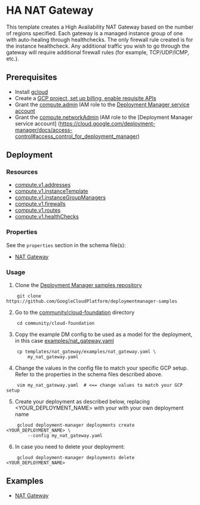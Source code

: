 # HA NAT Gateway

This template creates a High Availability NAT Gateway based on the number of
regions specified. Each gateway is a managed instance group of one with
auto-healing through healthchecks. The only firewall rule created is for the
instance healthcheck. Any additional traffic you wish to go through the gateway
will require additional firewall rules (for example, TCP/UDP/ICMP, etc.).

## Prerequisites

- Install [gcloud](https://cloud.google.com/sdk)
- Create a [GCP project, set up billing, enable requisite APIs](../project/README.md)
- Grant the [compute.admin](https://cloud.google.com/compute/docs/access/iam) IAM
  role to the [Deployment Manager service account](https://cloud.google.com/deployment-manager/docs/access-control#access_control_for_deployment_manager)
- Grant the [compute.networkAdmin](https://cloud.google.com/compute/docs/access/iam) IAM role to the [Deployment Manager service account] (https://cloud.google.com/deployment-manager/docs/access-control#access_control_for_deployment_manager)

## Deployment

### Resources

- [compute.v1.addresses](https://cloud.google.com/compute/docs/reference/rest/v1/addresses)
- [compute.v1.instanceTemplate](https://cloud.google.com/compute/docs/reference/latest/instanceTemplates)
- [compute.v1.instanceGroupManagers](https://cloud.google.com/compute/docs/reference/rest/v1/instanceGroupManagers)
- [compute.v1.firewalls](https://cloud.google.com/compute/docs/reference/rest/v1/firewalls)
- [compute.v1.routes](https://cloud.google.com/compute/docs/reference/rest/v1/routes)
- [compute.v1.healthChecks](https://cloud.google.com/compute/docs/reference/rest/v1/healthChecks)

### Properties

See the `properties` section in the schema file(s):

-  [NAT Gateway](nat_gateway.py.schema)

### Usage

1. Clone the [Deployment Manager samples repository](https://github.com/GoogleCloudPlatform/deploymentmanager-samples)

```shell
    git clone https://github.com/GoogleCloudPlatform/deploymentmanager-samples
```

2. Go to the [community/cloud-foundation](../../) directory

```shell
    cd community/cloud-foundation
```

3. Copy the example DM config to be used as a model for the deployment, in this
   case [examples/nat_gateway.yaml](examples/nat_gateway.yaml)

```shell
    cp templates/nat_gateway/examples/nat_gateway.yaml \
        my_nat_gateway.yaml
```

4. Change the values in the config file to match your specific GCP setup.
   Refer to the properties in the schema files described above.

```shell
    vim my_nat_gateway.yaml  # <== change values to match your GCP setup
```

5. Create your deployment as described below, replacing <YOUR_DEPLOYMENT_NAME>
   with your with your own deployment name

```shell
    gcloud deployment-manager deployments create <YOUR_DEPLOYMENT_NAME> \
        --config my_nat_gateway.yaml
```

6. In case you need to delete your deployment:

```shell
    gcloud deployment-manager deployments delete <YOUR_DEPLOYMENT_NAME>
```

## Examples

- [NAT Gateway](examples/nat_gateway.yaml)
